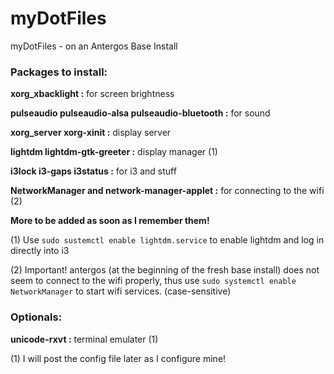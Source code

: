 # myDotFiles
myDotFiles - on an Antergos Base Install

### Packages to install:
 __xorg_xbacklight :__ for screen brightness
 
 __pulseaudio pulseaudio-alsa pulseaudio-bluetooth :__ for sound
 
 __xorg_server xorg-xinit :__ display server
 
 __lightdm lightdm-gtk-greeter :__ display manager (1) 
 
 __i3lock i3-gaps i3status :__ for i3 and stuff
 
 __NetworkManager and network-manager-applet :__ for connecting to the wifi  (2) 
 
 __More to be added as soon as I remember them!__
 
(1) Use `sudo sustemctl enable lightdm.service` to enable lightdm and log in directly into i3

(2) Important! antergos (at the beginning of the fresh base install) does not seem to connect to the wifi properly, thus use 
`sudo systemctl enable NetworkManager` to start wifi services. (case-sensitive)

### Optionals:
__unicode-rxvt :__ terminal emulater (1)

(1) I will post the config file later as I configure mine!
